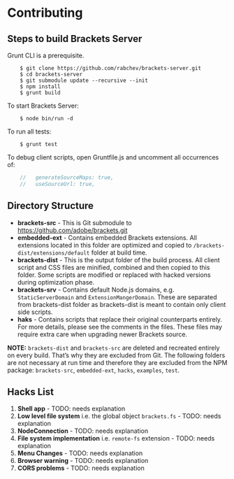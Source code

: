 Contributing
============

Steps to build Brackets Server
------------------------------

Grunt CLI is a prerequisite.

```shell
    $ git clone https://github.com/rabchev/brackets-server.git
    $ cd brackets-server
    $ git submodule update --recursive --init
    $ npm install
    $ grunt build
```

To start Brackets Server:

```shell
    $ node bin/run -d
```

To run all tests:

```shell
    $ grunt test
```

To debug client scripts, open Gruntfile.js and uncomment all occurrences of:

```javascript
    //   generateSourceMaps: true,
    //   useSourceUrl: true,
```

Directory Structure
-------------------

- **brackets-src** - This is Git submodule to https://github.com/adobe/brackets.git
- **embedded-ext** - Contains embedded Brackets extensions. All extensions located in this folder are optimized and copied to `/brackets-dist/extensions/default` folder at build time.
- **brackets-dist** - This is the output folder of the build process. All client script and CSS files are minified, combined and then copied to this folder. Some scripts are modified or replaced with hacked versions during optimization phase.
- **brackets-srv** - Contains default Node.js domains, e.g. `StaticServerDomain` and `ExtensionMangerDomain`. These are separated from brackets-dist folder as brackets-dist is meant to contain only client side scripts.
- **haks** - Contains scripts that replace their original counterparts entirely. For more details, please see the comments in the files. These files may require extra care when upgrading newer Brackets source.

**NOTE:** `brackets-dist` and `brackets-src` are deleted and recreated entirely on every build. That’s why they are excluded from Git. The following folders are not necessary at run time and therefore they are excluded from the NPM package: `brackets-src`, `embedded-ext`, `hacks`, `examples`, `test`.

Hacks List
----------

1. **Shell app** - TODO: needs explanation
2. **Low level file system** i.e. the global object `brackets.fs` - TODO: needs explanation
3. **NodeConnection** - TODO: needs explanation
4. **File system implementation** i.e. `remote-fs` extension - TODO: needs explanation
5. **Menu Changes** - TODO: needs explanation
6. **Browser warning** - TODO: needs explanation
7. **CORS problems** - TODO: needs explanation
